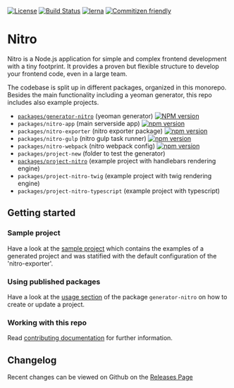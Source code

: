 [![License](https://img.shields.io/badge/license-MIT-green.svg)](http://opensource.org/licenses/MIT) 
[![Build Status](https://travis-ci.org/namics/generator-nitro.svg?branch=master)](https://travis-ci.org/namics/generator-nitro)
[![lerna](https://img.shields.io/badge/maintained%20with-lerna-cc00ff.svg)](https://lernajs.io/)
[![Commitizen friendly](https://img.shields.io/badge/commitizen-friendly-brightgreen.svg)](http://commitizen.github.io/cz-cli/)

# Nitro

Nitro is a Node.js application for simple and complex frontend development with a tiny footprint.
It provides a proven but flexible structure to develop your frontend code, even in a large team.

The codebase is split up in different packages, organized in this monorepo.
Besides the main functionality including a yeoman generator, this repo includes also example projects.

* [`packages/generator-nitro`](./packages/generator-nitro) (yeoman generator) [![NPM version](https://badge.fury.io/js/generator-nitro.svg)](https://npmjs.org/package/generator-nitro) 
* `packages/nitro-app` (main serverside app) [![npm version](https://badge.fury.io/js/%40nitro%2Fapp.svg)](https://badge.fury.io/js/%40nitro%2Fapp)
* `packages/nitro-exporter` (nitro exporter package) [![npm version](https://badge.fury.io/js/%40nitro%2Fexporter.svg)](https://badge.fury.io/js/%40nitro%2Fexporter)
* `packages/nitro-gulp` (nitro gulp task runner) [![npm version](https://badge.fury.io/js/%40nitro%2Fgulp.svg)](https://badge.fury.io/js/%40nitro%2Fgulp)
* `packages/nitro-webpack` (nitro webpack config) [![npm version](https://badge.fury.io/js/%40nitro%2Fwebpack.svg)](https://badge.fury.io/js/%40nitro%2Fwebpack)
* `packages/project-new` (folder to test the generator)
* [`packages/project-nitro`](./packages/project-nitro) (example project with handlebars rendering engine)
* `packages/project-nitro-twig` (example project with twig rendering engine)
* `packages/project-nitro-typescript` (example project with typescript)

## Getting started

### Sample project

Have a look at the [sample project](https://nitro-project-test.netlify.com/) 
which contains the examples of a generated project and was statified with the default configuration of the 'nitro-exporter'.

### Using published packages

Have a look at the [usage section](./packages/generator-nitro/readme.md#usage) of the package `generator-nitro` on how to create 
or update a project.

### Working with this repo

Read [contributing documentation](./docs/contribute.md) for further information.

## Changelog

Recent changes can be viewed on Github on the [Releases Page](https://github.com/namics/generator-nitro/releases)
